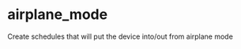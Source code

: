 airplane_mode
=============

Create schedules that will put the device into/out from airplane mode 
